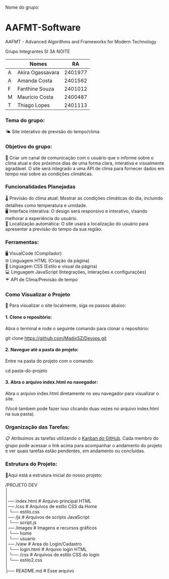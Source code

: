 Nome do grupo:
# AAFMT-Software
AAFMT - Advanced Algorithms and Frameworks for Modern Technology


Grupo Integrantes SI 3A NOITE

|     | Nomes      |RA     |
|---------------|---------------|---------------|
| A       | Akira Ogassavara   | 2401977    |
| A        | Amanda Costa  | 2401562    |
| F       | Fanthine Souza  | 2401012     |
| M       | Mauricio Costa  | 2400487   |
| T       | Thiago Lopes   | 2401113    |



### Tema do grupo:

🌤️ Site interativo de previsão do tempo/clima


### Objetivo do grupo:

🌈 Criar um canal de comunicação com o usuário que o informe sobre o clima atual e dos próximos dias de uma forma clara, interativa e visualmente agradável. O site será integrado a uma API de clima para fornecer dados em tempo real sobre as condições climáticas.

### Funcionalidades Planejadas

🌡️ Previsão do clima atual: Mostrar as condições climáticas do dia, incluindo detalhes como temperatura e umidade. <br>
🖥️ Interface interativa: O design será responsivo e interativo, visando melhorar a experiência do usuário. <br>
📍 Localização automática: O site usará a localização do usuário para apresentar a previsão do tempo da sua região. <br>

### Ferramentas:

🖥️ VisualCode (Compilador) <br>
🌐 Linguagem HTML (Criação da página) <br>
🎨 Linguagem CSS (Estilo e visual da página) <br>
💻 Linguagem JavaScript (Integrações, interações e configurações) <br>
☔ API de Clima/Previsão de tempo

### Como Visualizar o Projeto
🚀 Para visualizar o site localmente, siga os passos abaixo:

#### 1. Clone o repositório:
Abra o terminal e rode o seguinte comando para clonar o repositório:

git clone https://github.com/MadixSZ/Devops.git

#### 2. Navegue até a pasta do projeto:
Entre na pasta do projeto com o comando:

cd pasta-do-projeto

#### 3. Abra o arquivo index.html no navegador:
Abra o arquivo index.html diretamente no seu navegador para visualizar o site.

(Você tambem pode fazer isso clicando duas vezes no arquivo index.html na sua pasta).

### Organização das Tarefas:

📋 Atribuímos as tarefas utilizando o [Kanban do GitHub](https://github.com/users/MadixSZ/projects/1). Cada membro do grupo pode acessar o link acima para acompanhar o andamento do projeto e ver quais tarefas estão pendentes, em andamento ou concluídas.

### Estrutura do Projeto:
📂Aqui está a estrutura inicial do nosso projeto:

/PROJETO DEV <br>
│          <br>
│            <br> 
│── index.html               # Arquivo principal HTML <br>
│── /css                      # Arquivos de estilo CSS da Home <br>
│   └── estilo.css   <br>
│── /js                       # Arquivos de scripts JavaScript<br>
│   └── script.js  <br>
│── /images                   # Imagens e recursos gráficos   <br>
│    └── home        <br>
│    └── usuario         <br>
│── /view                     # Area do Login/Cadastro       <br>
│    └── login.html           # Arquivo login HTML       <br>
│    └── /css                 # Arquivos de estilo CSS do login  <br>
│          └── estilo2.css    <br>
│           <br>
├── README.md                 # Esse arquivo
           


